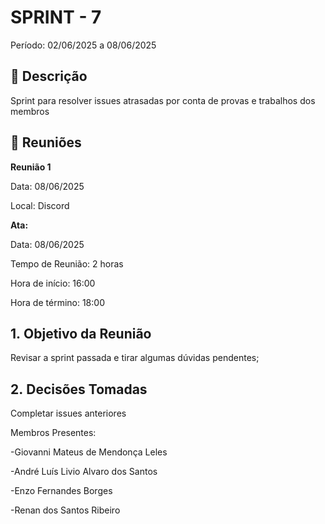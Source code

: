 # SPRINT - 7

Período: 02/06/2025 a 08/06/2025

## **📝** Descrição

Sprint para resolver issues atrasadas por conta de provas e trabalhos dos membros

## 💬 **Reuniões**

**Reunião 1**

Data: 08/06/2025

Local: Discord

**Ata:**

Data: 08/06/2025

Tempo de Reunião: 2 horas

Hora de início: 16:00

Hora de término: 18:00

## **1. Objetivo da Reunião**

Revisar a sprint passada e tirar algumas dúvidas pendentes; 



## **2. Decisões Tomadas**

Completar issues anteriores

Membros Presentes:

-Giovanni Mateus de Mendonça Leles

-André Luís Livio Alvaro dos Santos

-Enzo Fernandes Borges

-Renan dos Santos Ribeiro

